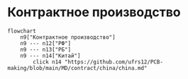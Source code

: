# Контрактное производство

```mermaid
flowchart
	n9["Контрактное производство"]
	n9 --- n12["РФ"]
	n9 --- n13["РБ"]
	n9 --- n14["Китай"]
		click n14 "https://github.com/ufrs12/PCB-making/blob/main/MD/contract/china/china.md"

